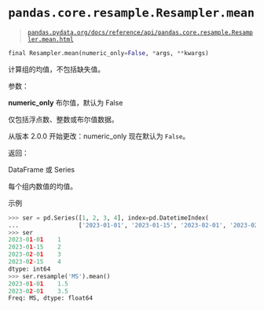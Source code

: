 # `pandas.core.resample.Resampler.mean`

> [`pandas.pydata.org/docs/reference/api/pandas.core.resample.Resampler.mean.html`](https://pandas.pydata.org/docs/reference/api/pandas.core.resample.Resampler.mean.html)

```py
final Resampler.mean(numeric_only=False, *args, **kwargs)
```

计算组的均值，不包括缺失值。

参数：

**numeric_only** 布尔值，默认为 False

仅包括浮点数、整数或布尔值数据。

从版本 2.0.0 开始更改：numeric_only 现在默认为 `False`。

返回：

DataFrame 或 Series

每个组内数值的均值。

示例

```py
>>> ser = pd.Series([1, 2, 3, 4], index=pd.DatetimeIndex(
...                 ['2023-01-01', '2023-01-15', '2023-02-01', '2023-02-15']))
>>> ser
2023-01-01    1
2023-01-15    2
2023-02-01    3
2023-02-15    4
dtype: int64
>>> ser.resample('MS').mean()
2023-01-01    1.5
2023-02-01    3.5
Freq: MS, dtype: float64 
```
